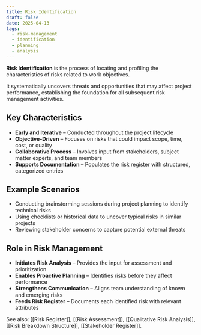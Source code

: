 ```yaml
---
title: Risk Identification
draft: false
date: 2025-04-13
tags:
  - risk-management
  - identification
  - planning
  - analysis
---
```


**Risk Identification** is the process of locating and profiling the characteristics of risks related to work objectives.

It systematically uncovers threats and opportunities that may affect project performance, establishing the foundation for all subsequent risk management activities.

## Key Characteristics

- **Early and Iterative** – Conducted throughout the project lifecycle  
- **Objective-Driven** – Focuses on risks that could impact scope, time, cost, or quality  
- **Collaborative Process** – Involves input from stakeholders, subject matter experts, and team members  
- **Supports Documentation** – Populates the risk register with structured, categorized entries  

## Example Scenarios

- Conducting brainstorming sessions during project planning to identify technical risks  
- Using checklists or historical data to uncover typical risks in similar projects  
- Reviewing stakeholder concerns to capture potential external threats  

## Role in Risk Management

- **Initiates Risk Analysis** – Provides the input for assessment and prioritization  
- **Enables Proactive Planning** – Identifies risks before they affect performance  
- **Strengthens Communication** – Aligns team understanding of known and emerging risks  
- **Feeds Risk Register** – Documents each identified risk with relevant attributes  

See also: [[Risk Register]], [[Risk Assessment]], [[Qualitative Risk Analysis]], [[Risk Breakdown Structure]], [[Stakeholder Register]].
